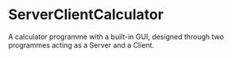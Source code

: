 # ServerClientCalculator
A calculator programme with a built-in GUI, designed through two programmes acting as a Server and a Client.
